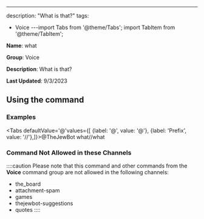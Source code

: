 ---
description: "What is that?"
tags:
  - Voice
---import Tabs from '@theme/Tabs';
import TabItem from '@theme/TabItem';

**Name**: what

**Group**: Voice

**Description**: What is that?

**Last Updated**: 9/3/2023

## Using the command

### Examples
<Tabs defaultValue='@'values={[ {label: '@', value: '@'}, {label: 'Prefix', value: '//'},]}><TabItem value='@'>@TheJewBot what</TabItem><TabItem value='//'>//what</TabItem></Tabs>

### Command Not Allowed in these Channels
::::caution Please note that this command and other commands from the **Voice** command group are not allowed in the following channels:
- the_board
- attachment-spam
- games
- thejewbot-suggestions
- quotes
::::